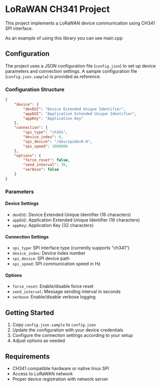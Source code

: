 # LoRaWAN CH341 Project

This project implements a LoRaWAN device communication using CH341 SPI interface.

As an example of using this library you can see main.cpp

## Configuration

The project uses a JSON configuration file (`config.json`) to set up device parameters and connection settings. A sample configuration file (`config.json.sample`) is provided as reference.

### Configuration Structure

```json
{
    "device": {
        "devEUI": "Device Extended Unique Identifier",
        "appEUI": "Application Extended Unique Identifier",
        "appKey": "Application Key"
    },
    "connection": {
        "spi_type": "ch341",
        "device_index": 0,
        "spi_device": "/dev/spidev0.0",
        "spi_speed": 1000000
    },
    "options": {
        "force_reset": false,
        "send_interval": 30,
        "verbose": false
    }
}
```

### Parameters

#### Device Settings
- `devEUI`: Device Extended Unique Identifier (16 characters)
- `appEUI`: Application Extended Unique Identifier (16 characters)
- `appKey`: Application Key (32 characters)

#### Connection Settings
- `spi_type`: SPI interface type (currently supports "ch341")
- `device_index`: Device index number
- `spi_device`: SPI device path
- `spi_speed`: SPI communication speed in Hz

#### Options
- `force_reset`: Enable/disable force reset
- `send_interval`: Message sending interval in seconds
- `verbose`: Enable/disable verbose logging

## Getting Started

1. Copy `config.json.sample` to `config.json`
2. Update the configuration with your device credentials
3. Configure the connection settings according to your setup
4. Adjust options as needed

## Requirements

- CH341 compatible hardware or native linux SPI
- Access to LoRaWAN network
- Proper device registration with network server